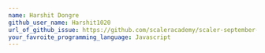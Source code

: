 ```yaml
---
name: Harshit Dongre
github_user_name: Harshit1020
url_of_github_issue: https://github.com/scaleracademy/scaler-september-open-source-challenge/issues/290#issuecomment-1234342634
your_favroite_programming_language: Javascript
---
```

